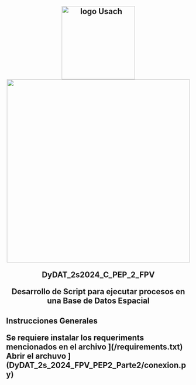 <h2 align="center">
  <img width="200" src="https://upload.wikimedia.org/wikipedia/commons/d/d9/Usach_P1.png" alt="logo Usach" ><img width= "500" src ="https://www.digea.usach.cl/digea/site/artic/20230110/imag/foto_0000000620230110165150/LOGO_DIGEA_MAIN_01.png">
<p> DyDAT_2s2024_C_PEP_2_FPV
<p>Desarrollo de Script para ejecutar procesos en una Base de Datos Espacial
</h2>
<h2> Instrucciones Generales
<p> Se requiere instalar los requeriments mencionados en el archivo ](/requirements.txt)
Abrir el archuvo ](DyDAT_2s_2024_FPV_PEP2_Parte2/conexion.py)


